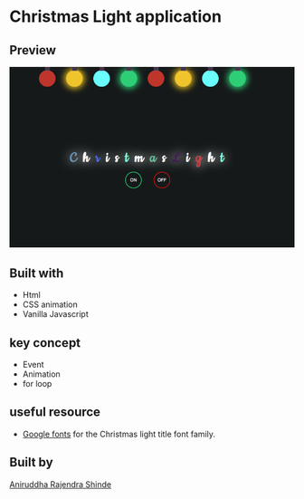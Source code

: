 # Christmas Light application


## Preview

![](img/Screen%20Shot%202021-12-20%20at%2012.57.27%20AM.png)

## Built with

- Html
- CSS animation
- Vanilla Javascript

## key concept

- Event
- Animation
- for loop

## useful resource

- [Google fonts](font.google.com) for the Christmas light title font family.

## Built by 


<a href="https://linktr.ee/Anirudddh" >Aniruddha Rajendra Shinde</a>